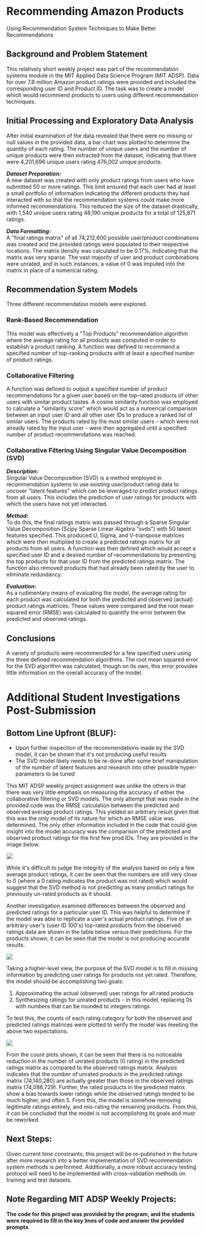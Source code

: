 # Recommending Amazon Products

Using Recommendation System Techniques to Make Better Recommendations

## Background and Problem Statement
This relatively short weekly project was part of the recommendation systems module in the MIT Applied Data Science Program (MIT ADSP).  Data for over 7.8 million Amazon product ratings were provided and included the corresponding user ID and Product ID.  The task was to create a model which would recommend products to users using different recommendation techniques.

## Initial Processing and Exploratory Data Analysis
After initial examination of the data revealed that there were no missing or null values in the provided data, a bar chart was plotted to determine the quantity of each rating.  The number of unique users and the number of unique products were then extracted from the dataset, indicating that there were 4,201,696 unique users rating 476,002 unique products.

***Dataset Preparation:*** <br>A new dataset was created with only product ratings from users who have submitted 50 or more ratings.  This limit ensured that each user had at least a small portfolio of information indicating the different products they had interacted with so that the recommendation systems could make more informed recommendations.  This reduced the size of the dataset drastically, with 1,540 unique users rating 48,190 unique products for a total of 125,871 ratings.  

***Data Formatting:***<br>A "final ratings matrix" of all 74,212,600 possible user/product combinations was created and the provided ratings were populated to their respective locations.  The matrix density was calculated to be 0.17%, indicating that the matrix was very sparse.  The vast majority of user and product combinations were unrated, and in such instances, a value of 0 was imputed into the matrix in place of a numerical rating.

## Recommendation System Models
Three different recommendation models were explored.

### Rank-Based Recommendation
This model was effectively a "Top Products" recommendation algorithm where the average rating for all products was computed in order to establish a product ranking.  A function was defined to recommend a specified number of top-ranking products with at least a specified number of product ratings.

### Collaborative Filtering
A function was defined to output a specified number of product recommendations for a given user based on the top-rated products of other users with similar product tastes.  A cosine similarity function was employed to calculate a "similarity score" which would act as a numerical comparison between an input user ID and all other user IDs to produce a ranked list of similar users.  The products rated by the most similar users - which were not already rated by the input user - were then aggregated until a specified number of product recommendations was reached.

### Collaborative Filtering Using Singular Value Decomposition (SVD)
***Description:*** <br>Singular Value Decomposition (SVD) is a method employed in recommendation systems to use existing user/product rating data to uncover "latent features" which can be leveraged to predict product ratings from all users.  This includes the prediction of user ratings for products with which the users have not yet interacted.  

***Method:***<br>To do this, the final ratings matrix was passed through a Sparse Singular Value Decomposition (Scipy Sparse Linear Algebra "svds") with 50 latent features specified.  This produced U, Sigma, and V-transpose matrices which were then multiplied to create a predicted ratings matrix for all products from all users.  A function was then defined which would accept a specified user ID and a desired number of recommendations by presenting the top products for that user ID from the predicted ratings matrix.  The function also removed products that had already been rated by the user to eliminate redundancy.

***Evaluation:***<br>As a rudimentary means of evaluating the model, the average rating for each product was calculated for both the predicted and observed (actual) product ratings matrices.  These values were compared and the root mean squared error (RMSE) was calculated to quantify the error between the predicted and observed ratings.

## Conclusions
A variety of products were recommended for a few specified users using the three defined recommendation algorithms.  The root mean squared error for the SVD algorithm was calculated, though on its own, this error provides little information on the overall accuracy of the model.

# Additional Student Investigations Post-Submission

## Bottom Line Upfront (BLUF):
- Upon further inspection of the recommendations made by the SVD model, it can be shown that it's not producing useful results 
- The SVD model likely needs to be re-done after some brief manipulation of the number of latent features and research into other possible hyper-parameters to be tuned

This MIT ADSP weekly project assignment was unlike the others in that there was very little emphasis on measuring the accuracy of either the collaborative filtering or SVD models.  The only attempt that was made in the provided code was the RMSE calculation between the predicted and observed average product ratings.  This yielded an arbitrary result given that this was the only model of its nature for which an RMSE value was determined.  The only other information included in the code that could give insight into the model accuracy was the comparison of the predicted and observed product ratings for the first few prod IDs.  They are provided in the image below.

![](Images_RecSys/Average_ratings_table.png)

While it's difficult to judge the integrity of the analysis based on only a few average product ratings, it can be seen that the numbers are still very close to 0 (where a 0 rating indicates the product was not rated) which would suggest that the SVD method is not predicting as many product ratings for previously un-rated products as it should.

Another investigation examined differences between the observed and predicted ratings for a particular user ID.  This was helpful to determine if the model was able to replicate a user's actual product ratings.  Five of an arbitrary user's (user ID 100's) top-rated products from the observed ratings data are shown in the table below versus their predictions.  For the products shown, it can be seen that the model is not producing accurate results.

![](Images_RecSys/Avg_pred_v_obs_userid100.png)

Taking a higher-level view, the purpose of the SVD model is to fill in missing information by predicting user ratings for products not yet rated.  Therefore, the model should be accomplishing two goals:
1. Approximating the actual (observed) user ratings for all rated products
2. Synthesizing ratings for unrated products - in this model, replacing 0s with numbers that can be rounded to integers ratings

To test this, the counts of each rating category for both the observed and predicted ratings matrices were plotted to verify the model was meeting the above two expectations.

![](Images_RecSys/Predicted_vs_observed_rating_counts.png)

From the count plots shown, it can be seen that there is no noticeable reduction in the number of unrated products (0 rating) in the predicted ratings matrix as compared to the observed ratings matrix.  Analysis indicates that the number of unrated products in the predicted ratings matrix (74,140,280) are actually greater than those in the observed ratings matrix (74,086,729).  Further, the rated products in the predicted matrix show a bias towards lower ratings while the observed ratings tended to be much higher, and often 5.  From this, the model is somehow removing legitimate ratings entirely, and mis-rating the remaining products.  From this, it can be concluded that the model is not accomplishing its goals and must be reworked.

## Next Steps:
Given current time constraints, this project will be re-published in the future after more research into a better implementation of SVD recommendation system methods is performed.  Additionally, a more robust accuracy testing protocol will need to be implemented with cross-validation methods on training and test datasets.

## Note Regarding MIT ADSP Weekly Projects:
**The code for this project was provided by the program, and the students were required to fill in the key lines of code and answer the provided prompts**
